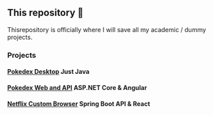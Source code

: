 
## This repository 📌

Thisrepository is officially where I will save all my academic / dummy projects.

### Projects
#### [Pokedex Desktop](https://github.com/Zackysh/programming/tree/main/practices/completed/full-projects/PokedexDesktop) Just Java
#### [Pokedex Web and API](https://github.com/Zackysh/programming/tree/main/practices/completed/full-projects/PokedexWebApi) ASP.NET Core & Angular
#### [Netflix Custom Browser](https://github.com/Zackysh/programming/tree/main/practices/completed/full-projects/FavShows) Spring Boot API & React
